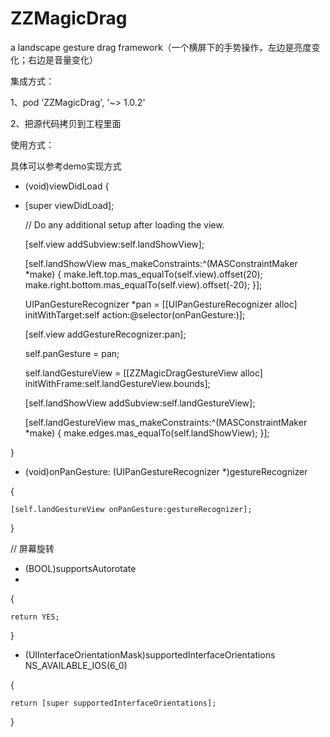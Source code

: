 # ZZMagicDrag

a landscape gesture drag framework（一个横屏下的手势操作，左边是亮度变化；右边是音量变化）

集成方式：

1、pod 'ZZMagicDrag', '~> 1.0.2'

2、把源代码拷贝到工程里面


使用方式：

具体可以参考demo实现方式

- (void)viewDidLoad {
- 
    [super viewDidLoad];
    
    // Do any additional setup after loading the view.
    
    [self.view addSubview:self.landShowView];
    
    [self.landShowView mas_makeConstraints:^(MASConstraintMaker *make) {
        make.left.top.mas_equalTo(self.view).offset(20);
        make.right.bottom.mas_equalTo(self.view).offset(-20);
    }];
    
    
    UIPanGestureRecognizer *pan = [[UIPanGestureRecognizer alloc] initWithTarget:self action:@selector(onPanGesture:)];
    
    [self.view addGestureRecognizer:pan];
    
    self.panGesture = pan;
    
    self.landGestureView = [[ZZMagicDragGestureView alloc] initWithFrame:self.landGestureView.bounds];
    
    [self.landShowView addSubview:self.landGestureView];
    
    [self.landGestureView mas_makeConstraints:^(MASConstraintMaker *make) {
        make.edges.mas_equalTo(self.landShowView);
    }];
    
}

- (void)onPanGesture: (UIPanGestureRecognizer *)gestureRecognizer

{

    [self.landGestureView onPanGesture:gestureRecognizer];
    
}

// 屏幕旋转

- (BOOL)supportsAutorotate
- 
{

    return YES;
    
}

- (UIInterfaceOrientationMask)supportedInterfaceOrientations NS_AVAILABLE_IOS(6_0)

{

    return [super supportedInterfaceOrientations];
    
}
